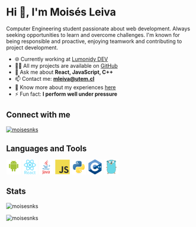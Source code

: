 # Hi 👋, I'm Moisés Leiva

Computer Engineering student passionate about web development. Always seeking opportunities to learn and overcome challenges. I'm known for being responsible and proactive, enjoying teamwork and contributing to project development.

- 🌐 Currently working at [Lumonidy DEV](https://lumonidy.studio)
- 👨‍💻 All my projects are available on [GitHub](https://github.com/moisesnks?tab=repositories)
- 💬 Ask me about **React, JavaScript, C++**
- 📫 Contact me: **mleiva@utem.cl**
- 📄 Know more about my experiences [here](https://moisesnks.github.io/cv/)
- ⚡ Fun fact: **I perform well under pressure**

## Connect with me
<p>
<a href="https://instagram.com/moisesnks" target="blank"><img align="center" src="https://raw.githubusercontent.com/rahuldkjain/github-profile-readme-generator/master/src/images/icons/Social/instagram.svg" alt="moisesnks" height="30" width="40" /></a>
</p>

## Languages and Tools
<p>
<a href="https://developer.android.com" target="_blank" rel="noreferrer"><img src="https://raw.githubusercontent.com/devicons/devicon/master/icons/android/android-original-wordmark.svg" alt="android" width="40" height="40"/></a>
<a href="https://reactjs.org/" target="_blank" rel="noreferrer"><img src="https://raw.githubusercontent.com/devicons/devicon/master/icons/react/react-original-wordmark.svg" alt="react" width="40" height="40"/></a>
<a href="https://www.java.com" target="_blank" rel="noreferrer"><img src="https://raw.githubusercontent.com/devicons/devicon/master/icons/java/java-original-wordmark.svg" alt="java" width="40" height="40"/></a>
<a href="https://developer.mozilla.org/en-US/docs/Web/JavaScript" target="_blank" rel="noreferrer"><img src="https://raw.githubusercontent.com/devicons/devicon/master/icons/javascript/javascript-original.svg" alt="javascript" width="40" height="40"/></a>
<a href="https://www.python.org" target="_blank" rel="noreferrer"><img src="https://raw.githubusercontent.com/devicons/devicon/master/icons/python/python-original.svg" alt="python" width="40" height="40"/></a>
<a href="https://www.w3schools.com/cpp/" target="_blank" rel="noreferrer"><img src="https://raw.githubusercontent.com/devicons/devicon/master/icons/cplusplus/cplusplus-original.svg" alt="cplusplus" width="40" height="40"/></a>
<a href="https://golang.org" target="_blank" rel="noreferrer"><img src="https://raw.githubusercontent.com/devicons/devicon/master/icons/go/go-original.svg" alt="go" width="40" height="40"/></a>
</p>

## Stats
<p>
  <img align="center" src="https://github-readme-stats.vercel.app/api/top-langs?username=moisesnks&show_icons=true&theme=radical&locale=en&layout=compact" alt="moisesnks" />
</p>
<p>
  <img align="center" src="https://github-readme-stats.vercel.app/api?username=moisesnks&show_icons=true&theme=radical&locale=en" alt="moisesnks" />
</p>
